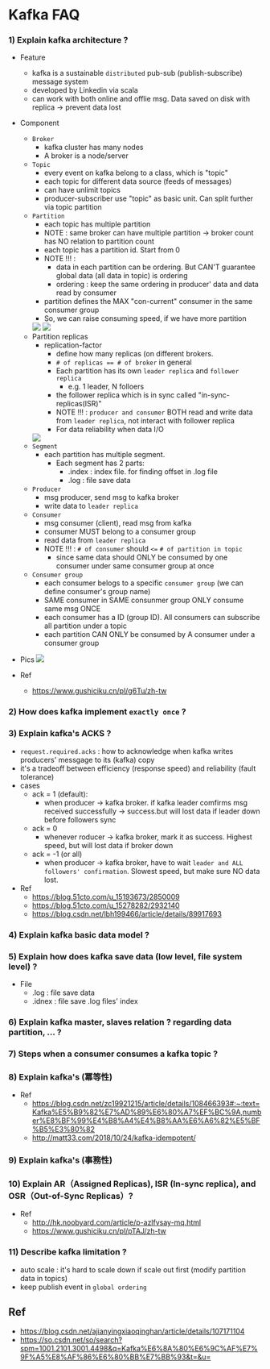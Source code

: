 # Kafka FAQ

### 1) Explain kafka architecture ?
- Feature
	- kafka is a sustainable `distributed` pub-sub (publish-subscribe) message system
	- developed by Linkedin via scala
	- can work with both online and offlie msg. Data saved on disk with replica -> prevent data lost
- Component
	- `Broker`
		- kafka cluster has many nodes
		- A broker is a node/server
	- `Topic`
		- every event on kafka belong to a class, which is "topic"
		- each topic for different data source (feeds of messages)
		- can have unlimit topics
		- producer-subscriber use "topic" as basic unit. Can split further via topic partition
	- `Partition`
		- each topic has multiple partition
		- NOTE : same broker can have multiple partition
				-> broker count has NO relation to partition count
		- each topic has a partition id. Start from 0
		- NOTE !!! : 
			- data in each partition can be ordering. But CAN'T guarantee global data (all data in topic) is ordering
			- ordering : keep the same ordering in producer' data and data read by consumer
		- partition defines the MAX "con-current" consumer in the same consumer group
		- So, we can raise consuming speed, if we have more partition
		<img src ="https://github.com/yennanliu/CS_basics/blob/master/doc/pic/partition1.png">
		<img src ="https://github.com/yennanliu/CS_basics/blob/master/doc/pic/partition2.png">
	-  Partition replicas
		- replication-factor
			- define how many replicas (on different brokers.
			- `# of replicas == # of broker` in general
			- Each partition has its own `leader replica` and `follower replica`
				- e.g. 1 leader, N folloers
			- the follower replica which is in sync called "in-sync-replicas(ISR)"
			- NOTE !!! : `producer and consumer` BOTH read and write data from `leader replica`, not interact with follower replica
			- For data reliability when data I/O
		<img src ="https://github.com/yennanliu/CS_basics/blob/master/doc/pic/partition_replicas.png">
	- `Segment`
		- each partition has multiple segment.
			- Each segment has 2 parts:
				- .index : index file. for finding offset in .log file
				- .log :  file save data
	- `Producer`
		- msg producer, send msg to kafka broker
		- write data to `leader replica`
	- `Consumer`
		- msg consumer (client), read msg from kafka
		- consumer MUST belong to a consumer group
		- read data from `leader replica`
		- NOTE !!! : `# of consumer` should `<=` `# of partition in topic`
			- since same data should ONLY be consumed by one consumer under same consumer group at once
	- `Consumer group`
		- each consumer belogs to a specific `consumer group` (we can define consumer's group name)
		- SAME consumer in SAME consunmer group ONLY consume same msg ONCE
		- each consumer has a ID (group ID). All consumers can subscribe all partition under a topic
		- each partition CAN ONLY be consumed by A consumer under a consumer group
- Pics
	<img src ="https://github.com/yennanliu/CS_basics/blob/master/doc/pic/kafka_architecture1.png">

- Ref
	- https://www.gushiciku.cn/pl/g6Tu/zh-tw

### 2) How does kafka implement `exactly once` ?

### 3) Explain kafka's ACKS ?
- `request.required.acks` : how to acknowledge when kafka writes producers' messgage to its (kafka) copy
- it's a tradeoff between efficiency (response speed) and reliability (fault tolerance) 
- cases
	- ack = 1 (default): 
		- when producer -> kafka broker. if kafka leader comfirms msg received successfully -> success.but will lost data if leader down before followers sync
	- ack = 0
		- whenever roducer -> kafka broker, mark it as success. Highest speed, but will lost data if broker down
	- ack = -1 (or all)
		- when producer -> kafka broker, have to wait `leader and ALL followers' confirmation`. Slowest speed, but make sure NO data lost. 
- Ref
	- https://blog.51cto.com/u_15193673/2850009
	- https://blog.51cto.com/u_15278282/2932140
	- https://blog.csdn.net/lbh199466/article/details/89917693

### 4) Explain kafka basic data model ?

### 5) Explain how does kafka save data (low level, file system level) ?
- File
	- .log : file save data
	- .idnex : file save .log files' index 

### 6) Explain kafka master, slaves relation ? regarding data partition, ... ?

### 7) Steps when a consumer consumes a kafka topic ?

### 8) Explain kafka's (冪等性)
- Ref
	- https://blog.csdn.net/zc19921215/article/details/108466393#:~:text=Kafka%E5%B9%82%E7%AD%89%E6%80%A7%EF%BC%9A,number%E8%BF%99%E4%B8%A4%E4%B8%AA%E6%A6%82%E5%BF%B5%E3%80%82
	- http://matt33.com/2018/10/24/kafka-idempotent/

### 9) Explain kafka's (事務性)

### 10) Explain AR（Assigned Replicas), ISR (In-sync replica), and OSR（Out-of-Sync Replicas）?
- Ref
	- http://hk.noobyard.com/article/p-azlfvsay-mq.html
	- https://www.gushiciku.cn/pl/pTAJ/zh-tw

### 11) Describe kafka limitation ?
- auto scale : it's hard to scale down if scale out first (modify partition data in topics)
- keep publish event in `global ordering`

## Ref
- https://blog.csdn.net/ajianyingxiaoqinghan/article/details/107171104
- https://so.csdn.net/so/search?spm=1001.2101.3001.4498&q=Kafka%E6%8A%80%E6%9C%AF%E7%9F%A5%E8%AF%86%E6%80%BB%E7%BB%93&t=&u=